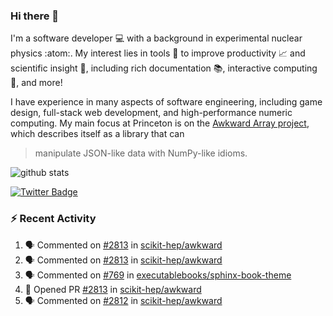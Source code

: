 ### Hi there 👋 

I'm a software developer 💻 with a background in experimental nuclear physics :atom:. My interest lies in tools :wrench: to improve productivity :chart_with_upwards_trend: and scientific insight :telescope:, including rich documentation 📚, interactive computing 🧮, and more! 

I have experience in many aspects of software engineering, including game design, full-stack web development, and high-performance numeric computing. My main focus at Princeton is on the [Awkward Array project](awkward-array.org/), which describes itself as a library that can 
> manipulate JSON-like data with NumPy-like idioms.

![github stats](https://github-readme-stats.vercel.app/api?username=agoose77&show_icons=true&hide_rank=true&hide_title=true&bg_color=30,e76445,904e95&text_color=efe3ec&icon_color=efe3ec)
<!--
**agoose77/agoose77** is a ✨ _special_ ✨ repository because its `README.md` (this file) appears on your GitHub profile.

Here are some ideas to get you started:

- 🔭 I’m currently working on ...
- 🌱 I’m currently learning ...
- 👯 I’m looking to collaborate on ...
- 🤔 I’m looking for help with ...
- 💬 Ask me about ...
- 📫 How to reach me: ...
- 😄 Pronouns: ...
- ⚡ Fun fact: ...
-->

[![Twitter Badge](https://img.shields.io/twitter/follow/agoose77?style=flat-square&logo=Twitter&logoColor=white&color=cornflowerblue)](https://twitter.com/agoose77)

### :zap: Recent Activity

<!--START_SECTION:activity-->
1. 🗣 Commented on [#2813](https://github.com/scikit-hep/awkward/pull/2813#issuecomment-1806537476) in [scikit-hep/awkward](https://github.com/scikit-hep/awkward)
2. 🗣 Commented on [#2813](https://github.com/scikit-hep/awkward/pull/2813#issuecomment-1806513066) in [scikit-hep/awkward](https://github.com/scikit-hep/awkward)
3. 🗣 Commented on [#769](https://github.com/executablebooks/sphinx-book-theme/issues/769#issuecomment-1805882366) in [executablebooks/sphinx-book-theme](https://github.com/executablebooks/sphinx-book-theme)
4. 💪 Opened PR [#2813](https://github.com/scikit-hep/awkward/pull/2813) in [scikit-hep/awkward](https://github.com/scikit-hep/awkward)
5. 🗣 Commented on [#2812](https://github.com/scikit-hep/awkward/pull/2812#issuecomment-1805510351) in [scikit-hep/awkward](https://github.com/scikit-hep/awkward)
<!--END_SECTION:activity-->
